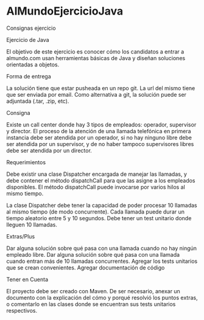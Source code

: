 # AlMundoEjercicioJava

Consignas ejercicio

Ejercicio de Java

El objetivo de este ejercicio es conocer cómo los candidatos a entrar a
almundo.com usan herramientas básicas de Java y diseñan soluciones
orientadas a objetos.

Forma de entrega

La solución tiene que estar pusheada en un repo git. La url del mismo tiene
que ser enviada por email. Como alternativa a git, la solución puede ser
adjuntada (.tar, .zip, etc).

Consigna

Existe un call center donde hay 3 tipos de empleados: operador, supervisor
y director. El proceso de la atención de una llamada telefónica en primera
instancia debe ser atendida por un operador, si no hay ninguno libre debe
ser atendida por un supervisor, y de no haber tampoco supervisores libres
debe ser atendida por un director.

Requerimientos

Debe existir una clase Dispatcher encargada de manejar las
llamadas, y debe contener el método dispatchCall para que las
asigne a los empleados disponibles.
El método dispatchCall puede invocarse por varios hilos al mismo
tiempo.

La clase Dispatcher debe tener la capacidad de poder procesar 10
llamadas al mismo tiempo (de modo concurrente).
Cada llamada puede durar un tiempo aleatorio entre 5 y 10
segundos.
Debe tener un test unitario donde lleguen 10 llamadas.

Extras/Plus

Dar alguna solución sobre qué pasa con una llamada cuando no hay
ningún empleado libre.
Dar alguna solución sobre qué pasa con una llamada cuando entran
más de 10 llamadas concurrentes.
Agregar los tests unitarios que se crean convenientes.
Agregar documentación de código

Tener en Cuenta

El proyecto debe ser creado con Maven.
De ser necesario, anexar un documento con la explicación del cómo
y porqué resolvió los puntos extras, o comentarlo en las clases
donde se encuentran sus tests unitarios respectivos.

